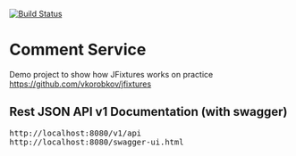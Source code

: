 [![Build Status](https://travis-ci.org/rodionovsasha/CommentService.svg?branch=master)](https://travis-ci.org/rodionovsasha/CommentService)

# Comment Service
Demo project to show how JFixtures works on practice  
https://github.com/vkorobkov/jfixtures

## Rest JSON API v1 Documentation (with swagger)
<pre>
http://localhost:8080/v1/api
http://localhost:8080/swagger-ui.html
</pre>
